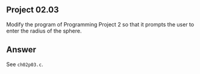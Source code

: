 ## Project 02.03
Modify the program of Programming Project 2 so that it prompts the user to enter the radius of the sphere.

## Answer
See ```ch02p03.c```.
